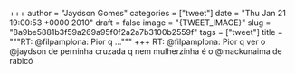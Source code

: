 
+++
author = "Jaydson Gomes"
categories = ["tweet"]
date = "Thu Jan 21 19:00:53 +0000 2010"
draft = false
image = "{TWEET_IMAGE}"
slug = "8a9be5881b3f59a269a95f0f2a2a7b3100b2559f"
tags = ["tweet"]
title = """RT: @filpamplona: Pior q ..."""
+++
RT: @filpamplona: Pior q ver o @jaydson de perninha cruzada q nem mulherzinha é o  @mackunaima de rabicó

